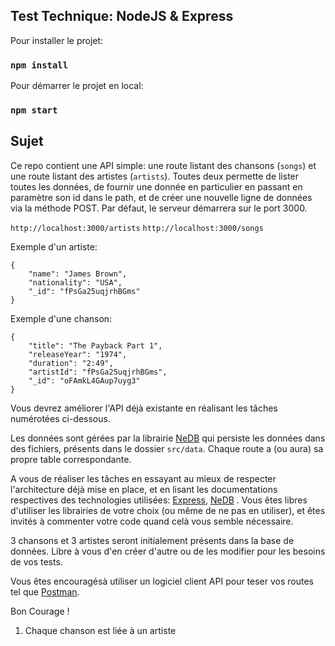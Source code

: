 ## Test Technique: NodeJS & Express

Pour installer le projet:
### `npm install`

Pour démarrer le projet en local:

### `npm start`


## Sujet

Ce repo contient une API simple: une route listant des chansons (`songs`) et une route listant des artistes (`artists`).
Toutes deux permette de lister toutes les données, de fournir une donnée en particulier en passant en paramètre son id dans le path,
et de créer une nouvelle ligne de données via la méthode POST. Par défaut, le serveur démarrera sur le port 3000.

`http://localhost:3000/artists`
`http://localhost:3000/songs`

Exemple d'un artiste:

```
{
    "name": "James Brown",
    "nationality": "USA",
    "_id": "fPsGa25uqjrhBGms"
}
```

Exemple d'une chanson:

```
{
    "title": "The Payback Part 1",
    "releaseYear": "1974",
    "duration": "2:49",
    "artistId": "fPsGa25uqjrhBGms",
    "_id": "oFAmkL4GAup7uyg3"
}
```

Vous devrez améliorer l'API déjà existante en réalisant les tâches numérotées ci-dessous. 

Les données sont gérées par la librairie <a href="https://github.com/louischatriot/nedb">NeDB</a> qui persiste les données dans des
fichiers, présents dans le dossier `src/data`. Chaque route a (ou aura) sa propre table correspondante.

A vous de réaliser les tâches en essayant au mieux de respecter l'architecture déjà mise en place, 
et en lisant les documentations respectives des technologies utilisées: <a href="https://expressjs.com/">Express</a>, <a href="https://github.com/louischatriot/nedb">NeDB</a> . Vous êtes libres d'utiliser les librairies de votre choix (ou même de ne pas en utiliser),
et êtes invités à commenter votre code quand celà vous semble nécessaire.

3 chansons et 3 artistes seront initialement présents dans la base de données. Libre à vous d'en créer d'autre ou de les modifier pour les besoins de
vos tests.

Vous êtes encouragésà utiliser un logiciel client API pour teser vos routes tel que <a href="https://www.postman.com/">Postman</a>.

Bon Courage !

<ol>
<li>
  Chaque chanson est liée à un artiste
</li>
</ol>
